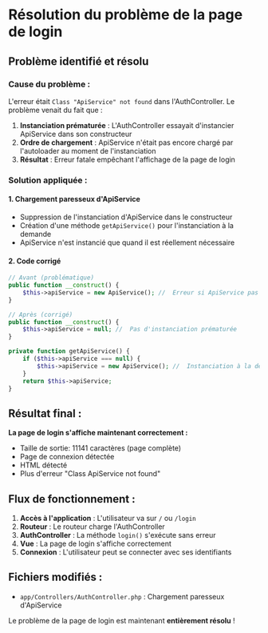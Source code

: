 ﻿# Résolution du problème de la page de login

##  Problème identifié et résolu

###  **Cause du problème :**
L'erreur était `Class "ApiService" not found` dans l'AuthController. Le problème venait du fait que :

1. **Instanciation prématurée** : L'AuthController essayait d'instancier ApiService dans son constructeur
2. **Ordre de chargement** : ApiService n'était pas encore chargé par l'autoloader au moment de l'instanciation
3. **Résultat** : Erreur fatale empêchant l'affichage de la page de login

###  **Solution appliquée :**

#### 1. Chargement paresseux d'ApiService
- Suppression de l'instanciation d'ApiService dans le constructeur
- Création d'une méthode `getApiService()` pour l'instanciation à la demande
- ApiService n'est instancié que quand il est réellement nécessaire

#### 2. Code corrigé
```php
// Avant (problématique)
public function __construct() {
    $this->apiService = new ApiService(); //  Erreur si ApiService pas chargé
}

// Après (corrigé)
public function __construct() {
    $this->apiService = null; //  Pas d'instanciation prématurée
}

private function getApiService() {
    if ($this->apiService === null) {
        $this->apiService = new ApiService(); //  Instanciation à la demande
    }
    return $this->apiService;
}
```

##  **Résultat final :**

 **La page de login s'affiche maintenant correctement :**
- Taille de sortie: 11141 caractères (page complète)
- Page de connexion détectée 
- HTML détecté 
- Plus d'erreur "Class ApiService not found"

##  **Flux de fonctionnement :**

1. **Accès à l'application** : L'utilisateur va sur `/` ou `/login`
2. **Routeur** : Le routeur charge l'AuthController
3. **AuthController** : La méthode `login()` s'exécute sans erreur
4. **Vue** : La page de login s'affiche correctement
5. **Connexion** : L'utilisateur peut se connecter avec ses identifiants

##  **Fichiers modifiés :**

- `app/Controllers/AuthController.php` : Chargement paresseux d'ApiService

Le problème de la page de login est maintenant **entièrement résolu** ! 
